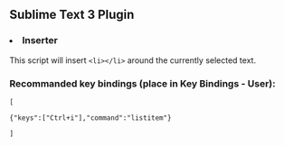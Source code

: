 ## Sublime Text 3 Plugin

### <LI> Inserter

This script will insert `<li></li>` around the currently selected text.

### Recommanded key bindings (place in Key Bindings - User):
`[`

`{"keys":["Ctrl+i"],"command":"listitem"}`

`]`

